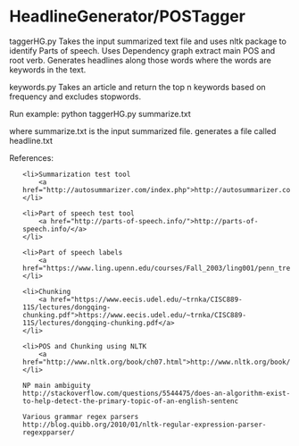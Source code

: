 # HeadlineGenerator/POSTagger

taggerHG.py
Takes the input summarized text file and uses nltk package to identify Parts of speech. Uses Dependency graph extract main POS and root verb. Generates headlines along those words where the words are keywords in the text.

keywords.py
Takes an article and return the top n keywords based on frequency and excludes stopwords.

Run example:
python taggerHG.py summarize.txt 

where summarize.txt is the input summarized file.
generates a file called headline.txt

References:
<ul>

	
	<li>Summarization test tool
		<a href="http://autosummarizer.com/index.php">http://autosummarizer.com/index.php</a>
	</li>
	
	<li>Part of speech test tool
		<a href="http://parts-of-speech.info/">http://parts-of-speech.info/</a>
	</li>

	<li>Part of speech labels
		<a href="https://www.ling.upenn.edu/courses/Fall_2003/ling001/penn_treebank_pos.html">https://www.ling.upenn.edu/courses/Fall_2003/ling001/penn_treebank_pos.html</a>
	</li>

	<li>Chunking
		<a href="https://www.eecis.udel.edu/~trnka/CISC889-11S/lectures/dongqing-chunking.pdf">https://www.eecis.udel.edu/~trnka/CISC889-11S/lectures/dongqing-chunking.pdf</a>
	</li>

	<li>POS and Chunking using NLTK
		<a href="http://www.nltk.org/book/ch07.html">http://www.nltk.org/book/ch07.html</a>
	</li>

	NP main ambiguity
	http://stackoverflow.com/questions/5544475/does-an-algorithm-exist-to-help-detect-the-primary-topic-of-an-english-sentenc

	Various grammar regex parsers
	http://blog.quibb.org/2010/01/nltk-regular-expression-parser-regexpparser/
	
</ul>
